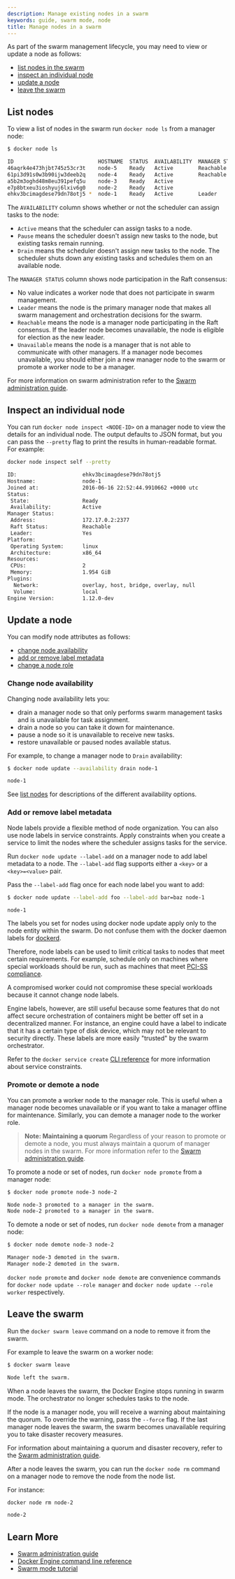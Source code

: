 ```yaml
---
description: Manage existing nodes in a swarm
keywords: guide, swarm mode, node
title: Manage nodes in a swarm
---
```


As part of the swarm management lifecycle, you may need to view or update a node as follows:

* [list nodes in the swarm](#list-nodes)
* [inspect an individual node](#inspect-an-individual-node)
* [update a node](#update-a-node)
* [leave the swarm](#leave-the-swarm)

## List nodes

To view a list of nodes in the swarm run `docker node ls` from a manager node:

```bash
$ docker node ls

ID                           HOSTNAME  STATUS  AVAILABILITY  MANAGER STATUS
46aqrk4e473hjbt745z53cr3t    node-5    Ready   Active        Reachable
61pi3d91s0w3b90ijw3deeb2q    node-4    Ready   Active        Reachable
a5b2m3oghd48m8eu391pefq5u    node-3    Ready   Active
e7p8btxeu3ioshyuj6lxiv6g0    node-2    Ready   Active
ehkv3bcimagdese79dn78otj5 *  node-1    Ready   Active        Leader
```

The `AVAILABILITY` column shows whether or not the scheduler can assign tasks to
the node:

* `Active` means that the scheduler can assign tasks to a node.
* `Pause` means the scheduler doesn't assign new tasks to the node, but existing
tasks remain running.
* `Drain` means the scheduler doesn't assign new tasks to the node. The
scheduler shuts down any existing tasks and schedules them on an available
node.

The `MANAGER STATUS` column shows node participation in the Raft consensus:

* No value indicates a worker node that does not participate in swarm
management.
* `Leader` means the node is the primary manager node that makes all swarm
management and orchestration decisions for the swarm.
* `Reachable` means the node is a manager node participating in the Raft
consensus. If the leader node becomes unavailable, the node is eligible for
election as the new leader.
* `Unavailable` means the node is a manager that is not able to communicate with
other managers. If a manager node becomes unavailable, you should either join a
new manager node to the swarm or promote a worker node to be a
manager.

For more information on swarm administration refer to the [Swarm administration guide](admin_guide.md).

## Inspect an individual node

You can run `docker node inspect <NODE-ID>` on a manager node to view the
details for an individual node. The output defaults to JSON format, but you can
pass the `--pretty` flag to print the results in human-readable format. For example:

```bash
docker node inspect self --pretty

ID:                     ehkv3bcimagdese79dn78otj5
Hostname:               node-1
Joined at:              2016-06-16 22:52:44.9910662 +0000 utc
Status:
 State:                 Ready
 Availability:          Active
Manager Status:
 Address:               172.17.0.2:2377
 Raft Status:           Reachable
 Leader:                Yes
Platform:
 Operating System:      linux
 Architecture:          x86_64
Resources:
 CPUs:                  2
 Memory:                1.954 GiB
Plugins:
  Network:              overlay, host, bridge, overlay, null
  Volume:               local
Engine Version:         1.12.0-dev
```

## Update a node

You can modify node attributes as follows:

* [change node availability](#change-node-availability)
* [add or remove label metadata](#add-or-remove-label-metadata)
* [change a node role](#promote-or-demote-a-node)

### Change node availability

Changing node availability lets you:

* drain a manager node so that only performs swarm management tasks and is
unavailable for task assignment.
* drain a node so you can take it down for maintenance.
* pause a node so it is unavailable to receive new tasks.
* restore unavailable or paused nodes available status.

For example, to change a manager node to `Drain` availability:

```bash
$ docker node update --availability drain node-1

node-1
```

See [list nodes](#list-nodes) for descriptions of the different availability
options.

### Add or remove label metadata

Node labels provide a flexible method of node organization. You can also use
node labels in service constraints. Apply constraints when you create a service
to limit the nodes where the scheduler assigns tasks for the service.

Run `docker node update --label-add` on a manager node to add label metadata to
a node. The `--label-add` flag supports either a `<key>` or a `<key>=<value>`
pair.

Pass the `--label-add` flag once for each node label you want to add:

```bash
$ docker node update --label-add foo --label-add bar=baz node-1

node-1
```

The labels you set for nodes using docker node update apply only to the node
entity within the swarm. Do not confuse them with the docker daemon labels for
[dockerd](../userguide/labels-custom-metadata.md#daemon-labels).

Therefore, node labels can be used to limit critical tasks to nodes that meet
certain requirements.  For example, schedule only on machines where special
workloads should be run, such as machines that meet [PCI-SS
compliance](https://www.pcisecuritystandards.org/).

A compromised worker could not compromise these special workloads because it
cannot change node labels.

Engine labels, however, are still useful because some features that do not
affect secure orchestration of containers might be better off set in a
decentralized manner. For instance, an engine could have a label to indicate
that it has a certain type of disk device, which may not be relevant to security
directly. These labels are more easily "trusted" by the swarm orchestrator.

Refer to the `docker service create` [CLI reference](../reference/commandline/service_create.md)
for more information about service constraints.

### Promote or demote a node

You can promote a worker node to the manager role. This is useful when a
manager node becomes unavailable or if you want to take a manager offline for
maintenance. Similarly, you can demote a manager node to the worker role.

>**Note: Maintaining a quorum** Regardless of your reason to promote or demote
a node, you must always maintain a quorum of manager nodes in the
swarm. For more information refer to the [Swarm administration guide](admin_guide.md).

To promote a node or set of nodes, run `docker node promote` from a manager
node:

```bash
$ docker node promote node-3 node-2

Node node-3 promoted to a manager in the swarm.
Node node-2 promoted to a manager in the swarm.
```

To demote a node or set of nodes, run `docker node demote` from a manager node:

```bash
$ docker node demote node-3 node-2

Manager node-3 demoted in the swarm.
Manager node-2 demoted in the swarm.
```

`docker node promote` and `docker node demote` are convenience commands for
`docker node update --role manager` and `docker node update --role worker`
respectively.


## Leave the swarm

Run the `docker swarm leave` command on a node to remove it from the swarm.

For example to leave the swarm on a worker node:

```bash
$ docker swarm leave

Node left the swarm.
```

When a node leaves the swarm, the Docker Engine stops running in swarm
mode. The orchestrator no longer schedules tasks to the node.

If the node is a manager node, you will receive a warning about maintaining the
quorum. To override the warning, pass the `--force` flag. If the last manager
node leaves the swarm, the swarm becomes unavailable requiring you to take
disaster recovery measures.

For information about maintaining a quorum and disaster recovery, refer to the
[Swarm administration guide](admin_guide.md).

After a node leaves the swarm, you can run the `docker node rm` command on a
manager node to remove the node from the node list.

For instance:

```bash
docker node rm node-2

node-2
```

## Learn More

* [Swarm administration guide](admin_guide.md)
* [Docker Engine command line reference](/engine/reference/commandline/docker.md)
* [Swarm mode tutorial](swarm-tutorial/index.md)
